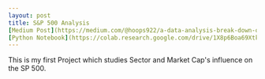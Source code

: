 ```yaml
---
layout: post
title: S&P 500 Analysis
[Medium Post](https://medium.com/@hoops922/a-data-analysis-break-down-of-the-s-p-500-by-sector-and-market-cap-976aef0c8bc1)
[Python Notebook](https://colab.research.google.com/drive/1X8p6Boa69Xtk92TjTkuXNAHxglDf2DgZ)
---
```


This is my first Project which studies Sector and Market Cap's influence on the SP 500.
